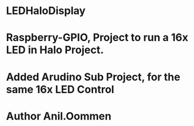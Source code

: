 # LEDHaloDisplay
# Raspberry-GPIO, Project to run a 16x LED in Halo Project.
# Added Arudino Sub Project, for the same 16x LED Control
# Author Anil.Oommen

